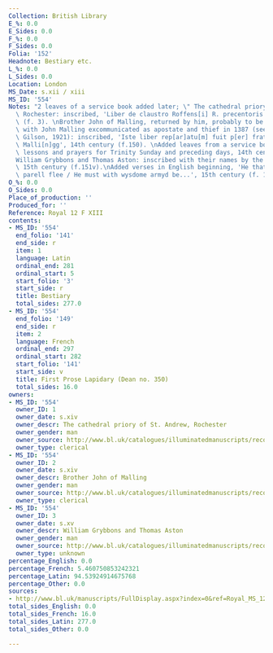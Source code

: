```yaml
---
Collection: British Library
E_%: 0.0
E_Sides: 0.0
F_%: 0.0
F_Sides: 0.0
Folia: '152'
Headnote: Bestiary etc.
L_%: 0.0
L_Sides: 0.0
Location: London
MS_Date: s.xii / xiii
MS_ID: '554'
Notes: "2 leaves of a service book added later; \" The cathedral priory of St. Andrew,\
  \ Rochester: inscribed, 'Liber de claustro Roffens[i] R. precentoris', 14th century\
  \ (f. 3). \nBrother John of Malling, returned by him, probably to be identified\
  \ with John Malling excommunicated as apostate and thief in 1387 (see Warner and\
  \ Gilson, 1921): inscribed, 'Iste liber rep[ar]atu[m] fuit p[er] fratre[m] Joh[an]em\
  \ Malli[n]gg', 14th century (f.150). \nAdded leaves from a service book containing\
  \ lessons and prayers for Trinity Sunday and preceding days, 14th century (ff. 1-2).\n\
  William Grybbons and Thomas Aston: inscribed with their names by the same hand,\
  \ 15th century (f.151v).\nAdded verses in English beginning, 'He that wyll \\all\
  \ parell flee / He must with wysdome armyd be...', 15th century (f. 152).\""
O_%: 0.0
O_Sides: 0.0
Place_of_production: ''
Produced_for: ''
Reference: Royal 12 F XIII
contents:
- MS_ID: '554'
  end_folio: '141'
  end_side: r
  item: 1
  language: Latin
  ordinal_end: 281
  ordinal_start: 5
  start_folio: '3'
  start_side: r
  title: Bestiary
  total_sides: 277.0
- MS_ID: '554'
  end_folio: '149'
  end_side: r
  item: 2
  language: French
  ordinal_end: 297
  ordinal_start: 282
  start_folio: '141'
  start_side: v
  title: First Prose Lapidary (Dean no. 350)
  total_sides: 16.0
owners:
- MS_ID: '554'
  owner_ID: 1
  owner_date: s.xiv
  owner_descr: The cathedral priory of St. Andrew, Rochester
  owner_gender: man
  owner_source: http://www.bl.uk/catalogues/illuminatedmanuscripts/record.asp?MSID=95&CollID=16&NStart=120613
  owner_type: clerical
- MS_ID: '554'
  owner_ID: 2
  owner_date: s.xiv
  owner_descr: Brother John of Malling
  owner_gender: man
  owner_source: http://www.bl.uk/catalogues/illuminatedmanuscripts/record.asp?MSID=95&CollID=16&NStart=120613
  owner_type: clerical
- MS_ID: '554'
  owner_ID: 3
  owner_date: s.xv
  owner_descr: William Grybbons and Thomas Aston
  owner_gender: man
  owner_source: http://www.bl.uk/catalogues/illuminatedmanuscripts/record.asp?MSID=95&CollID=16&NStart=120613
  owner_type: unknown
percentage_English: 0.0
percentage_French: 5.460750853242321
percentage_Latin: 94.53924914675768
percentage_Other: 0.0
sources:
- http://www.bl.uk/manuscripts/FullDisplay.aspx?index=0&ref=Royal_MS_12_F_XIII
total_sides_English: 0.0
total_sides_French: 16.0
total_sides_Latin: 277.0
total_sides_Other: 0.0

---
```

